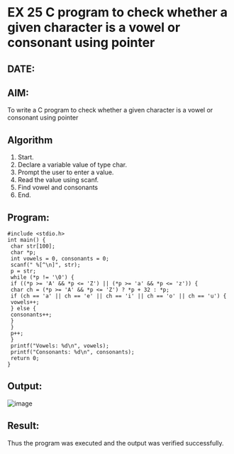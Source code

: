 
# EX 25 C program to check whether a given character is a vowel or consonant using pointer
## DATE: 
## AIM:
To write a C program to check whether a given character is a vowel or consonant using pointer

## Algorithm
1. Start.
2. Declare a variable value of type char.
3. Prompt the user to enter a value.
4. Read the value using scanf.
5. Find vowel and consonants
6. End.

## Program:
```
#include <stdio.h>
int main() {
 char str[100];
 char *p;
 int vowels = 0, consonants = 0;
 scanf(" %[^\n]", str);
 p = str;
 while (*p != '\0') {
 if ((*p >= 'A' && *p <= 'Z') || (*p >= 'a' && *p <= 'z')) {
 char ch = (*p >= 'A' && *p <= 'Z') ? *p + 32 : *p;
 if (ch == 'a' || ch == 'e' || ch == 'i' || ch == 'o' || ch == 'u') {
 vowels++;
 } else {
 consonants++;
 }
 }
 p++;
 }
 printf("Vowels: %d\n", vowels);
 printf("Consonants: %d\n", consonants);
 return 0;
}
```

## Output:

![image](https://github.com/user-attachments/assets/f784ea10-37a2-4f06-bd6a-94360113d1db)


## Result:
Thus the program was executed and the output was verified successfully.

